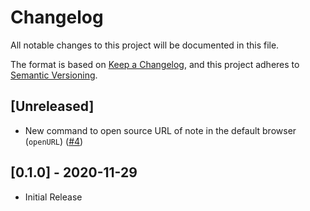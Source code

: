 # Changelog

All notable changes to this project will be documented in this file.

The format is based on [Keep a Changelog](https://keepachangelog.com/en/1.0.0/),
and this project adheres to [Semantic Versioning](https://semver.org/spec/v2.0.0.html).

## [Unreleased]

- New command to open source URL of note in the default browser (`openURL`) ([#4](https://github.com/benji300/joplin-commands/issues/4))

## [0.1.0] - 2020-11-29

- Initial Release
